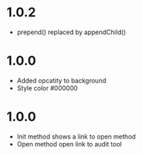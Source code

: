 # 1.0.2
- prepend() replaced by appendChild()

# 1.0.0
- Added opcatity to background
- Style color #000000

# 1.0.0
- Init method shows a link to open method
- Open method open link to audit tool